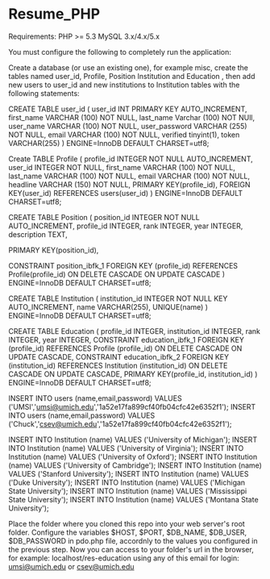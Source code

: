 # Resume_PHP

Requirements:
PHP >= 5.3
MySQL 3.x/4.x/5.x

You must configure the following to completely run the application:

Create a database (or use an existing one), for example misc, create the tables named user_id, Profile, Position Institution and Education , then add new users to user_id and new institutions to Institution tables with the following statements:

CREATE TABLE user_id (
	user_id INT PRIMARY KEY AUTO_INCREMENT,
	first_name VARCHAR (100) NOT NULL,
	last_name Varchar (100) NOT NUll,
	user_name VARCHAR (100) NOT NULL,
	user_password VARCHAR (255) NOT NULL,
	email VARCHAR (100) NOT NULL,
	verified tinyint(1),
	token VARCHAR(255)
) ENGINE=InnoDB DEFAULT CHARSET=utf8;

Create TABLE Profile (
    profile_id INTEGER NOT NULL AUTO_INCREMENT,
    user_id INTEGER NOT NULL,
    first_name VARCHAR (100) NOT NULL,
    last_name VARCHAR (100) NOT NULL,
    email VARCHAR (100) NOT NULL,
    headline VARCHAR (150) NOT NULL,
    PRIMARY KEY(profile_id),
    FOREIGN KEY(user_id)
    REFERENCES users(user_id)
) ENGINE=InnoDB DEFAULT CHARSET=utf8;

CREATE TABLE Position (
  position_id INTEGER NOT NULL AUTO_INCREMENT,
  profile_id INTEGER,
  rank INTEGER,
  year INTEGER,
  description TEXT,

  PRIMARY KEY(position_id),

  CONSTRAINT position_ibfk_1
        FOREIGN KEY (profile_id)
        REFERENCES Profile(profile_id)
        ON DELETE CASCADE ON UPDATE CASCADE
) ENGINE=InnoDB DEFAULT CHARSET=utf8;

CREATE TABLE Institution (
  institution_id INTEGER NOT NULL KEY AUTO_INCREMENT,
  name VARCHAR(255),
  UNIQUE(name)
) ENGINE=InnoDB DEFAULT CHARSET=utf8;

CREATE TABLE Education (
  profile_id INTEGER,
  institution_id INTEGER,
  rank INTEGER,
  year INTEGER,
  CONSTRAINT education_ibfk_1
    FOREIGN KEY (profile_id)
    REFERENCES Profile (profile_id)
    ON DELETE CASCADE ON UPDATE CASCADE,
  CONSTRAINT education_ibfk_2
    FOREIGN KEY (institution_id)
    REFERENCES Institution (institution_id)
    ON DELETE CASCADE ON UPDATE CASCADE,
  PRIMARY KEY(profile_id, institution_id)
) ENGINE=InnoDB DEFAULT CHARSET=utf8;

INSERT INTO users (name,email,password)
VALUES ('UMSI','umsi@umich.edu','1a52e17fa899cf40fb04cfc42e6352f1');
INSERT INTO users (name,email,password) 
VALUES ('Chuck','csev@umich.edu','1a52e17fa899cf40fb04cfc42e6352f1');

INSERT INTO Institution (name) VALUES ('University of Michigan');
INSERT INTO Institution (name) VALUES ('University of Virginia');
INSERT INTO Institution (name) VALUES ('University of Oxford');
INSERT INTO Institution (name) VALUES ('University of Cambridge');
INSERT INTO Institution (name) VALUES ('Stanford University');
INSERT INTO Institution (name) VALUES ('Duke University');
INSERT INTO Institution (name) VALUES ('Michigan State University');
INSERT INTO Institution (name) VALUES ('Mississippi State University');
INSERT INTO Institution (name) VALUES ('Montana State University');

Place the folder where you cloned this repo into your web server's root folder.
Configure the variables $HOST, $PORT, $DB_NAME, $DB_USER, $DB_PASSWORD in pdo.php file, accordnly to the values you configured in the previous step.
Now you can access to your folder's url in the browser, for example: localhost/res-education using any of this email for login: umsi@umich.edu or csev@umich.edu
